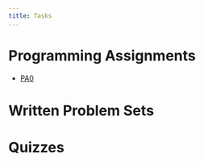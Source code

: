 ```yaml
---
title: Tasks
...
```


# Programming Assignments

- [PA0](/pa0.html)

# Written Problem Sets

# Quizzes
